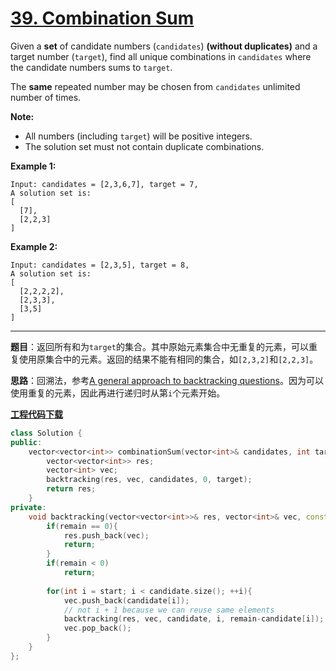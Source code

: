 # [39. Combination Sum](https://leetcode.com/problems/combination-sum/)

Given a **set** of candidate numbers (`candidates`) **(without duplicates)** and a target number (`target`), find all unique combinations in `candidates` where the candidate numbers sums to `target`.

The **same** repeated number may be chosen from `candidates` unlimited number of times.

**Note:**

- All numbers (including `target`) will be positive integers.
- The solution set must not contain duplicate combinations.

**Example 1:**

```
Input: candidates = [2,3,6,7], target = 7,
A solution set is:
[
  [7],
  [2,2,3]
]
```

**Example 2:**

```
Input: candidates = [2,3,5], target = 8,
A solution set is:
[
  [2,2,2,2],
  [2,3,3],
  [3,5]
]
```

-----

**题目**：返回所有和为`target`的集合。其中原始元素集合中无重复的元素，可以重复使用原集合中的元素。返回的结果不能有相同的集合，如`[2,3,2]`和`[2,2,3]`。

**思路**：回溯法，参考[A general approach to backtracking questions](https://leetcode.com/problems/combination-sum/discuss/16502/A-general-approach-to-backtracking-questions-in-Java-(Subsets-Permutations-Combination-Sum-Palindrome-Partitioning))。因为可以使用重复的元素，因此再进行递归时从第`i`个元素开始。

[**工程代码下载**](https://github.com/shenkh/leetcode)

```cpp
class Solution {
public:
    vector<vector<int>> combinationSum(vector<int>& candidates, int target) {
        vector<vector<int>> res;
        vector<int> vec;
        backtracking(res, vec, candidates, 0, target);
        return res;
    }
private:
    void backtracking(vector<vector<int>>& res, vector<int>& vec, const vector<int>& candidate, int start, int remain){
        if(remain == 0){
            res.push_back(vec);
            return;
        }
        if(remain < 0)
            return;
        
        for(int i = start; i < candidate.size(); ++i){
            vec.push_back(candidate[i]);
            // not i + 1 because we can reuse same elements
            backtracking(res, vec, candidate, i, remain-candidate[i]);
            vec.pop_back();
        }
    }
};
```

